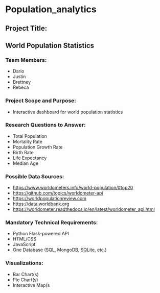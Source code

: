 # Population_analytics

## Project Title: 
## World Population Statistics
### Team Members:
 - Dario
 - Justin
 - Brettney
 - Rebeca
### Project Scope and Purpose: 
 - Interactive dashboard for world population statistics 
### Research Questions to Answer: 
 - Total Population
 - Mortality Rate
 - Population Growth Rate
 - Birth Rate
 - Life Expectancy
 - Median Age
### Possible Data Sources: 
 - https://www.worldometers.info/world-population/#top20
 - https://github.com/topics/worldometer-api
 - https://worldpopulationreview.com
 - https://data.worldbank.org
 - https://worldometer.readthedocs.io/en/latest/worldometer_api.html
### Mandatory Technical Requirements:
 - Python Flask-powered API
 - HTML/CSS
 - JavaScript
 - One Database (SQL, MongoDB, SQLite, etc.)
### Visualizations: 
 - Bar Chart(s)
 - Pie Chart(s)
 - Interactive Map(s
